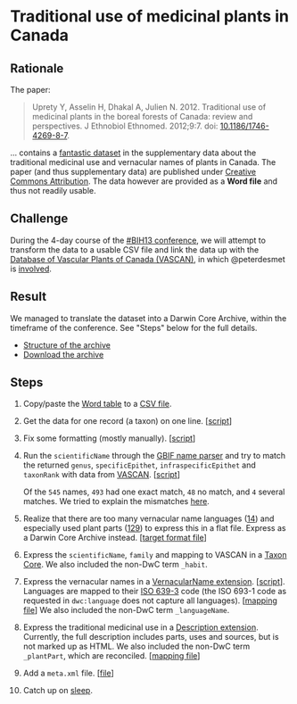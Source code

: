 # Traditional use of medicinal plants in Canada

## Rationale

The paper:

> Uprety Y, Asselin H, Dhakal A, Julien N. 2012. Traditional use of medicinal plants in the boreal forests of Canada: review and perspectives. J Ethnobiol Ethnomed. 2012;9:7. doi: [10.1186/1746-4269-8-7](http://doi.org/10.1186/1746-4269-8-7).

... contains a [fantastic dataset](http://www.ncbi.nlm.nih.gov/pmc/articles/PMC3316145/#__sec25title) in the supplementary data about the traditional medicinal use and vernacular names of plants in Canada. The paper (and thus supplementary data) are published under [Creative Commons Attribution](http://creativecommons.org/licenses/by/2.0). The data however are provided as a **Word file** and thus not readily usable.

## Challenge

During the 4-day course of the [#BIH13 conference](http://conference.lifewatch.unisalento.it/index.php/EBIC/BIH2013), we will attempt to transform the data to a usable CSV file and link the data up with the [Database of Vascular Plants of Canada (VASCAN)](http://data.canadensys.net/vascan/), in which @peterdesmet is [involved](https://github.com/peterdesmet/vascan-data-paper).

## Result

We managed to translate the dataset into a Darwin Core Archive, within the timeframe of the conference. See "Steps" below for the full details.

* [Structure of the archive](data/dwc-a)
* [Download the archive](data/dwc-a.zip)

## Steps

1. Copy/paste the [Word table](data/raw/medicinal-plants.doc) to a [CSV file](data/raw/medicinal-plants.tsv).
2. Get the data for one record (a taxon) on one line. [[script](scripts/OneLinePerRecord.py)]
3. Fix some formatting (mostly manually). [[script](scripts/CleanData.py)]
4. Run the `scientificName` through the [GBIF name parser](http://tools.gbif.org/nameparser/) and try to match the returned `genus`, `specificEpithet`, `infraspecificEpithet` and `taxonRank` with data from [VASCAN](http://dx.doi.org/10.5886/1bft7W5f). [[script](scripts/MapToVascan.py)]

   Of the `545` names, `493` had one exact match, `48` no match, and `4` several matches. We tried to explain the mismatches [here](documentation/mismatch-remarks.tsv).
5. Realize that there are too many vernacular name languages ([14](documentation/language-mapping.tsv)) and especially used plant parts ([129](documentation/plant-parts-mapping.tsv)) to express this in a flat file. Express as a Darwin Core Archive instead. [[target format file](documentation/target-format.md)]
6. Express the `scientificName`, `family` and mapping to VASCAN in a [Taxon Core](http://rs.gbif.org/core/dwc_taxon.xml). We also included the non-DwC term `_habit`.
6. Express the vernacular names in a [VernacularName extension](http://rs.gbif.org/extension/gbif/1.0/vernacularname.xml). [[script](scripts/splitVernacularNames.py)]. Languages are mapped to their [ISO 639-3](http://en.wikipedia.org/wiki/ISO_639-3) code (the ISO 693-1 code as requested in `dwc:language` does not capture all languages). [[mapping file](documentation/language-mapping.tsv)] We also included the non-DwC term `_languageName`.
7. Express the traditional medicinal use in a [Description extension](http://rs.gbif.org/extension/gbif/1.0/description.xml). Currently, the full description includes parts, uses and sources, but is not marked up as HTML. We also included the non-DwC term `_plantPart`, which are reconciled. [[mapping file](documentation/plant-parts-mapping.tsv)]
8. Add a `meta.xml` file. [[file](data/dwc-a/meta.xml)]
9. Catch up on [sleep](https://github.com/peterdesmet/vascan-traditional-use/graphs/punch-card).

